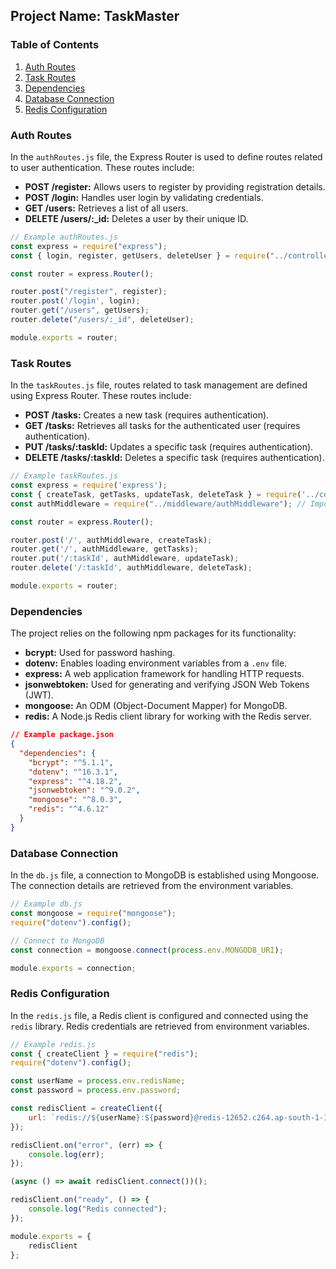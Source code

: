 ## Project Name: TaskMaster

### Table of Contents
1. [Auth Routes](#auth-routes)
2. [Task Routes](#task-routes)
3. [Dependencies](#dependencies)
4. [Database Connection](#database-connection)
5. [Redis Configuration](#redis-configuration)

### Auth Routes
In the `authRoutes.js` file, the Express Router is used to define routes related to user authentication. These routes include:

- **POST /register:** Allows users to register by providing registration details.
- **POST /login:** Handles user login by validating credentials.
- **GET /users:** Retrieves a list of all users.
- **DELETE /users/:_id:** Deletes a user by their unique ID.

```javascript
// Example authRoutes.js
const express = require("express");
const { login, register, getUsers, deleteUser } = require("../controllers/authController");

const router = express.Router();

router.post("/register", register);
router.post('/login', login);
router.get("/users", getUsers);
router.delete("/users/:_id", deleteUser);

module.exports = router;
```

### Task Routes
In the `taskRoutes.js` file, routes related to task management are defined using Express Router. These routes include:

- **POST /tasks:** Creates a new task (requires authentication).
- **GET /tasks:** Retrieves all tasks for the authenticated user (requires authentication).
- **PUT /tasks/:taskId:** Updates a specific task (requires authentication).
- **DELETE /tasks/:taskId:** Deletes a specific task (requires authentication).

```javascript
// Example taskRoutes.js
const express = require('express');
const { createTask, getTasks, updateTask, deleteTask } = require('../controllers/taskController');
const authMiddleware = require("../middleware/authMiddleware"); // Import the authentication middleware

const router = express.Router();

router.post('/', authMiddleware, createTask);
router.get('/', authMiddleware, getTasks);
router.put('/:taskId', authMiddleware, updateTask);
router.delete('/:taskId', authMiddleware, deleteTask);

module.exports = router;
```

### Dependencies
The project relies on the following npm packages for its functionality:

- **bcrypt:** Used for password hashing.
- **dotenv:** Enables loading environment variables from a `.env` file.
- **express:** A web application framework for handling HTTP requests.
- **jsonwebtoken:** Used for generating and verifying JSON Web Tokens (JWT).
- **mongoose:** An ODM (Object-Document Mapper) for MongoDB.
- **redis:** A Node.js Redis client library for working with the Redis server.

```json
// Example package.json
{
  "dependencies": {
    "bcrypt": "^5.1.1",
    "dotenv": "^16.3.1",
    "express": "^4.18.2",
    "jsonwebtoken": "^9.0.2",
    "mongoose": "^8.0.3",
    "redis": "^4.6.12"
  }
}
```

### Database Connection
In the `db.js` file, a connection to MongoDB is established using Mongoose. The connection details are retrieved from the environment variables.

```javascript
// Example db.js
const mongoose = require("mongoose");
require("dotenv").config();

// Connect to MongoDB
const connection = mongoose.connect(process.env.MONGODB_URI);

module.exports = connection;
```

### Redis Configuration
In the `redis.js` file, a Redis client is configured and connected using the `redis` library. Redis credentials are retrieved from environment variables.

```javascript
// Example redis.js
const { createClient } = require("redis");
require("dotenv").config();

const userName = process.env.redisName;
const password = process.env.password;

const redisClient = createClient({
    url: `redis://${userName}:${password}@redis-12652.c264.ap-south-1-1.ec2.cloud.redislabs.com:12652`
});

redisClient.on("error", (err) => {
    console.log(err);
});

(async () => await redisClient.connect())();

redisClient.on("ready", () => {
    console.log("Redis connected");
});

module.exports = {
    redisClient
};
```